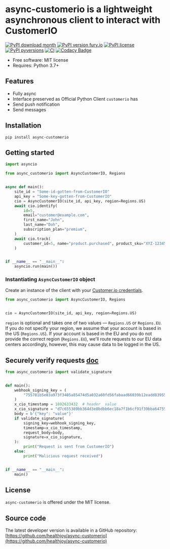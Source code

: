 # async-customerio is a lightweight asynchronous client to interact with CustomerIO

[![PyPI download month](https://img.shields.io/pypi/dm/async-customerio.svg)](https://pypi.python.org/pypi/async-customerio/)
[![PyPI version fury.io](https://badge.fury.io/py/async-customerio.svg)](https://pypi.python.org/pypi/async-customerio/)
[![PyPI license](https://img.shields.io/pypi/l/async-customerio.svg)](https://pypi.python.org/pypi/async-customerio/)
[![PyPI pyversions](https://img.shields.io/pypi/pyversions/async-customerio.svg)](https://pypi.python.org/pypi/async-customerio/)
[![CI](https://github.com/healthjoy/async-customerio/actions/workflows/ci.yml/badge.svg)](https://github.com/healthjoy/async-customerio/actions/workflows/ci.yml)
[![Codacy Badge](https://app.codacy.com/project/badge/Coverage/3629b50827ef4e89ba0eaa5c09584273)](https://www.codacy.com/gh/healthjoy/async-customerio/dashboard?utm_source=github.com&utm_medium=referral&utm_content=healthjoy/async-customerio&utm_campaign=Badge_Coverage)

- Free software: MIT license
- Requires: Python 3.7+

## Features

- Fully async
- Interface preserved as Official Python Client `customerio` has
- Send push notification
- Send messages

## Installation

```shell script
pip install async-customerio
```

## Getting started

```python
import asyncio

from async_customerio import AsyncCustomerIO, Regions


async def main():
    site_id = "Some-id-gotten-from-CustomerIO"
    api_key = "Some-key-gotten-from-CustomerIO"
    cio = AsyncCustomerIO(site_id, api_key, region=Regions.US)
    await cio.identify(
        id=5,
        email="customer@example.com",
        first_name="John",
        last_name="Doh",
        subscription_plan="premium",
    )
    await cio.track(
        customer_id=5, name="product.purchased", product_sku="XYZ-12345", price=23.45
    )


if __name__ == "__main__":
    asyncio.run(main())
```

### Instantiating `AsyncCustomerIO` object

Create an instance of the client with your [Customer.io credentials](https://fly.customer.io/settings/api_credentials).

```python
from async_customerio import AsyncCustomerIO, Regions


cio = AsyncCustomerIO(site_id, api_key, region=Regions.US)
```

`region` is optional and takes one of two values — `Regions.US` or `Regions.EU`. If you do not specify your region, we assume
that your account is based in the US (`Regions.US`). If your account is based in the EU and you do not provide the correct region
(`Regions.EU`), we'll route requests to our EU data centers accordingly, however, this may cause data to be logged in the US.

## Securely verify requests [doc](https://customer.io/docs/journeys/webhooks/#securely-verify-requests)

```python
from async_customerio import validate_signature


def main():
    webhook_signing_key = (
        "755781b5e03a973f3405a85474d5a032a60fd56fabaad66039b12eadd83955fa"
    )
    x_cio_timestamp = 1692633432  # header  value
    x_cio_signature = "d7c655389bb364d3e8bdbb6ec18a7f1b6cf91f39bba647554ada78aa61de37b9"  # header value
    body = b'{"key": "value"}'
    if validate_signature(
        signing_key=webhook_signing_key,
        timestamp=x_cio_timestamp,
        request_body=body,
        signature=x_cio_signature,
    ):
        print("Request is sent from CustomerIO")
    else:
        print("Malicious request received")


if __name__ == "__main__":
    main()
```

## License

`async-customerio` is offered under the MIT license.

## Source code

The latest developer version is available in a GitHub repository:
[https://github.com/healthjoy/async-customerio](https://github.com/healthjoy/async-customerio)
